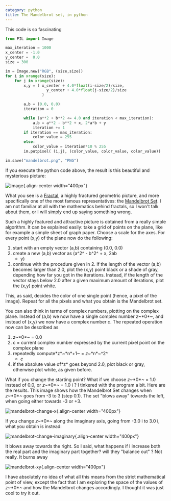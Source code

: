 ```yaml
---
category: python
title: The Mandelbrot set, in python
---
```


This code is so fascinating

```python
from PIL import Image

max_iteration = 1000
x_center = -1.0
y_center =  0.0
size = 300

im = Image.new("RGB", (size,size))
for i in xrange(size):
    for j in xrange(size):
        x,y = ( x_center + 4.0*float(i-size/2)/size,
                  y_center + 4.0*float(j-size/2)/size
                )

        a,b = (0.0, 0.0)
        iteration = 0

        while (a**2 + b**2 <= 4.0 and iteration < max_iteration):
            a,b = a**2 - b**2 + x, 2*a*b + y
            iteration += 1
        if iteration == max_iteration:
            color_value = 255
        else:
            color_value = iteration*10 % 255
        im.putpixel( (i,j), (color_value, color_value, color_value))

im.save("mandelbrot.png", "PNG")
```

If you execute the python code above, the result is this beautiful and
mysterious picture:

![image](http://forthescience.org/blog/wp-content/uploads/2010/05/mandelbrot.png){.align-center
width="400px"}

What you see is a [Fractal](http://en.wikipedia.org/wiki/Fractal), a
highly fractured geometric picture, and more specifically one of the
most famous representatives: the [Mandelbrot
Set](http://en.wikipedia.org/wiki/Mandelbrot_set). I am not familiar at
all with the mathematics behind fractals, so I won\'t talk about them,
or I will simply end up saying something wrong.

Such a highly featured and attractive picture is obtained from a really
simple algorithm. It can be explained easily: take a grid of points on
the plane, like for example a simple sheet of graph paper. Choose a
scale for the axes. For every point (x,y) of the plane now do the
following:

1.  start with an empty vector (a,b) containing (0.0, 0.0)
2.  create a new (a,b) vector as (a^2^ - b^2^ + x, 2ab
    -   y)
3.  continue with the procedure given in 2. If the length of the vector
    (a,b) becomes larger than 2.0, plot the (x,y) point black or a shade
    of gray, depending how far you got in the iterations. Instead, if
    the length of the vector stays below 2.0 after a given maximum
    amount of iterations, plot the (x,y) point white.

This, as said, decides the color of one single point (hence, a pixel of
the image). Repeat for all the pixels and what you obtain is the
Mandelbrot set.

You can also think in terms of complex numbers, plotting on the complex
plane. Instead of (a,b) we now have a single complex number *z*~\*0\*~,
and instead of (x,y) we now have a complex number *c*. The repeated
operation now can be described as

1.  *z*~\*0\*~ = 0.0
2.  c = current complex number expressed by the current pixel point on
    the complex plane
3.  repeatedly compute\*z\*~\*n\*+1~ = *z*~\*n\*~^2^
    -   *c*
4.  if the absolute value of\*z\* goes beyond 2.0, plot black or gray,
    otherwise plot white, as given before.

What if you change the starting point? What if we choose *z*~\*0\*~ =
1.0 instead of 0.0, or *z*~\*0\*~ = 1.0 i ? I tinkered with the program
a bit. Here are the results. This image shows how the Mandelbrot Set
changes when *z*~\*0\*~ goes from -3 to 3 (step 0.1). The set \"blows
away\" towards the left, when going either towards -3 or +3.

![mandelbrot-change-x](http://forthescience.org/blog/wp-content/uploads/2010/05/mandelbrot-x.gif){.align-center
width="400px"}

If you change *z*~\*0\*~ along the imaginary axis, going from -3.0 i to
3.0 i, what you obtain is instead:

![mandelbrot-change-imaginary](http://forthescience.org/blog/wp-content/uploads/2010/05/mandelbrot-y.gif){.align-center
width="400px"}

It blows away towards the right. So I said, what happens if I increase
both the real part and the imaginary part together? will they \"balance
out\" ? Not really. It burns away

![mandelbrot-xy](http://forthescience.org/blog/wp-content/uploads/2010/05/mandelbrot-xy.gif){.align-center
width="400px"}

I have absolutely no idea of what all this means from the strict
mathematical point of view, except the fact that I am exploring the
space of the values of *z*~\*0\*~ and how the Mandelbrot changes
accordingly. I thought it was just cool to try it out.
